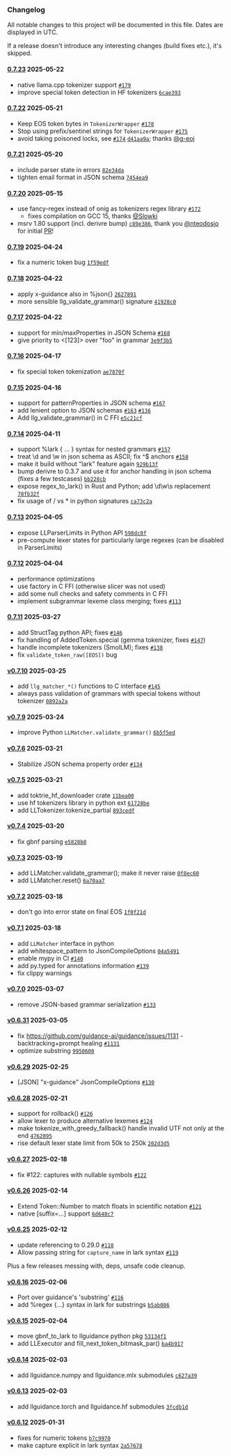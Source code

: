 ### Changelog

All notable changes to this project will be documented in this file. Dates are displayed in UTC.

If a release doesn't introduce any interesting changes (build fixes etc.), it's skipped.

#### [0.7.23](https://github.com/guidance-ai/llguidance/compare/v0.7.22...0.7.23) 2025-05-22

- native llama.cpp tokenizer support [`#179`](https://github.com/guidance-ai/llguidance/pull/179)
- improve special token detection in HF tokenizers [`6cae393`](https://github.com/guidance-ai/llguidance/commit/6cae393b9c04fe67621615ff22b46beab512d069)

#### [0.7.22](https://github.com/guidance-ai/llguidance/compare/v0.7.21...0.7.22) 2025-05-21

- Keep EOS token bytes in `TokenizerWrapper` [`#178`](https://github.com/guidance-ai/llguidance/pull/178)
- Stop using prefix/sentinel strings for `TokenizerWrapper` [`#175`](https://github.com/guidance-ai/llguidance/pull/175)
- avoid taking poisoned locks, see [`#174`](https://github.com/guidance-ai/llguidance/issues/174) [`d41aa9a`](https://github.com/guidance-ai/llguidance/commit/d41aa9a4427967708a951506b2bc0e395871b6c8); thanks [@g-eoj](https://github.com/g-eoj)

#### [0.7.21](https://github.com/guidance-ai/llguidance/compare/v0.7.20...0.7.21) 2025-05-20

- include parser state in errors [`82e34da`](https://github.com/guidance-ai/llguidance/commit/82e34da704d22f04979d8cbc54a0ac00885a277d)
- tighten email format in JSON schema [`7454ea9`](https://github.com/guidance-ai/llguidance/commit/7454ea9df958f8bcc42e6bb986d6de397de65b3e)

#### [0.7.20](https://github.com/guidance-ai/llguidance/compare/v0.7.19...0.7.20) 2025-05-15

- use fancy-regex instead of onig as tokenizers regex library [`#172`](https://github.com/guidance-ai/llguidance/pull/172)
  - fixes compilation on GCC 15, thanks [@Slowki](https://github.com/Slowki)
- msrv 1.80 support (incl. derivre bump) [`c89e386`](https://github.com/guidance-ai/llguidance/commit/c89e386685cd911a89fd47df225de88f88c10883), thank you [@nteodosio](https://github.com/nteodosio) for initial [PR](https://github.com/guidance-ai/llguidance/pull/170)!

#### [0.7.19](https://github.com/guidance-ai/llguidance/compare/v0.7.18...0.7.19) 2025-04-24

- fix a numeric token bug [`1f59edf`](https://github.com/guidance-ai/llguidance/commit/1f59edfc49b44cfba74b2380f34874a0778d9441)

#### [0.7.18](https://github.com/guidance-ai/llguidance/compare/v0.7.17...0.7.18) 2025-04-22

- apply x-guidance also in %json{} [`2627891`](https://github.com/guidance-ai/llguidance/commit/2627891c72c7e38062cd3e052f1de146d2e21635)
- more sensible llg_validate_grammar() signature [`41928c0`](https://github.com/guidance-ai/llguidance/commit/41928c07298e69e3c8adc4a3c1f43ef9b1cc1c6b)

#### [0.7.17](https://github.com/guidance-ai/llguidance/compare/v0.7.16...0.7.17) 2025-04-22

- support for min/maxProperties in JSON Schema [`#168`](https://github.com/guidance-ai/llguidance/issues/168)
- give priority to &lt;[123]&gt; over "foo" in grammar [`3e9f3b5`](https://github.com/guidance-ai/llguidance/commit/3e9f3b5e8c1cac92daab6e9709f01ebccc20342b)

#### [0.7.16](https://github.com/guidance-ai/llguidance/compare/v0.7.15...0.7.16) 2025-04-17

- fix special token tokenization [`ae7870f`](https://github.com/guidance-ai/llguidance/commit/ae7870f05ca0de68599088607ba742b7071f92ad)

#### [0.7.15](https://github.com/guidance-ai/llguidance/compare/v0.7.14...0.7.15) 2025-04-16

- support for patternProperties in JSON schema [`#167`](https://github.com/guidance-ai/llguidance/pull/167)
- add lenient option to JSON schemas [`#163`](https://github.com/guidance-ai/llguidance/pull/163) [`#136`](https://github.com/guidance-ai/llguidance/issues/136)
- Add llg_validate_grammar() in C FFI [`e5c21cf`](https://github.com/guidance-ai/llguidance/commit/e5c21cf480a17e6b310e46b24b272576cfd9c4c6)

#### [0.7.14](https://github.com/guidance-ai/llguidance/compare/v0.7.13...0.7.14) 2025-04-11

- support %lark { ... } syntax for nested grammars [`#157`](https://github.com/guidance-ai/llguidance/pull/157)
- treat \d and \w in json schema as ASCII; fix ^$ anchors [`#158`](https://github.com/guidance-ai/llguidance/issues/158)
- make it build without "lark" feature again [`929b13f`](https://github.com/guidance-ai/llguidance/commit/929b13f1e523b4cfda6d842ef84cfabf8b99224f)
- bump derivre to 0.3.7 and use it for anchor handling in json schema (fixes a few testcases) [`bb228cb`](https://github.com/guidance-ai/llguidance/commit/bb228cbca080f1382bb992dd27bddc0223e9dd00)
- expose regex_to_lark() in Rust and Python; add \d\w\s replacement [`78fb32f`](https://github.com/guidance-ai/llguidance/commit/78fb32fe2745d30ca94a62b00e5a7299750d80b0)
- fix usage of / vs \* in python signatures [`ca73c2a`](https://github.com/guidance-ai/llguidance/commit/ca73c2abd44e75d569230b942f53c72b052ed2ab)

#### [0.7.13](https://github.com/guidance-ai/llguidance/compare/v0.7.12...0.7.13) 2025-04-05

- expose LLParserLimits in Python API [`598dc8f`](https://github.com/guidance-ai/llguidance/commit/598dc8f37f69f51244e54d9885445abf02a515a7)
- pre-compute lexer states for particularly large regexes (can be disabled in ParserLimits)

#### [0.7.12](https://github.com/guidance-ai/llguidance/compare/v0.7.11...0.7.12) 2025-04-04

- performance optimizations
- use factory in C FFI (otherwise slicer was not used)
- add some null checks and safety comments in C FFI
- implement subgrammar lexeme class merging; fixes [`#113`](https://github.com/guidance-ai/llguidance/issues/113)

#### [0.7.11](https://github.com/guidance-ai/llguidance/compare/v0.7.10...0.7.11) 2025-03-27

- add StructTag python API; fixes [`#146`](https://github.com/guidance-ai/llguidance/issues/146)
- fix handling of AddedToken.special (gemma tokenizer, fixes [`#147`](https://github.com/guidance-ai/llguidance/issues/147))
- handle incomplete tokenizers (SmolLM); fixes [`#138`](https://github.com/guidance-ai/llguidance/issues/138)
- fix `validate_token_raw([EOS])` bug

#### [v0.7.10](https://github.com/guidance-ai/llguidance/compare/v0.7.9...v0.7.10) 2025-03-25

- add `llg_matcher_*()` functions to C interface [`#145`](https://github.com/guidance-ai/llguidance/pull/145)
- always pass validation of grammars with special tokens without tokenizer [`0892a2a`](https://github.com/guidance-ai/llguidance/commit/0892a2adb5c8d818c025fe554bd67f05a5770aa7)

#### [v0.7.9](https://github.com/guidance-ai/llguidance/compare/v0.7.8...v0.7.9) 2025-03-24

- improve Python `LLMatcher.validate_grammar()` [`6b5f5ed`](https://github.com/guidance-ai/llguidance/commit/6b5f5eda7ca85ae2ca9a76c3813a0162a8b99b45)

#### [v0.7.6](https://github.com/guidance-ai/llguidance/compare/v0.7.5...v0.7.6) 2025-03-21

- Stabilize JSON schema property order [`#134`](https://github.com/guidance-ai/llguidance/pull/134)

#### [v0.7.5](https://github.com/guidance-ai/llguidance/compare/v0.7.4...v0.7.5) 2025-03-21

- add toktrie_hf_downloader crate [`11bea00`](https://github.com/guidance-ai/llguidance/commit/11bea00ecd1ef3c4a8970c1748db829e0c8a14de)
- use hf tokenizers library in python ext [`61728be`](https://github.com/guidance-ai/llguidance/commit/61728be47828525e959f6db226a0f17a783442bc)
- add LLTokenizer.tokenize_partial [`893cedf`](https://github.com/guidance-ai/llguidance/commit/893cedf614e234bd86bf01a99772d846b6ea884b)

#### [v0.7.4](https://github.com/guidance-ai/llguidance/compare/v0.7.3...v0.7.4) 2025-03-20

- fix gbnf parsing [`e5828b8`](https://github.com/guidance-ai/llguidance/commit/e5828b8a7a2fffaa9cf1aa2619c603a3d4ec7e17)

#### [v0.7.3](https://github.com/guidance-ai/llguidance/compare/v0.7.2...v0.7.3) 2025-03-19

- add LLMatcher.validate_grammar(); make it never raise [`0f8ec60`](https://github.com/guidance-ai/llguidance/commit/0f8ec6088a28eda13c2dd3d537733c0648e00cb3)
- add LLMatcher.reset() [`6a70aa7`](https://github.com/guidance-ai/llguidance/commit/6a70aa7efa8121fcd1865cefa9998926852eee25)

#### [v0.7.2](https://github.com/guidance-ai/llguidance/compare/v0.7.1...v0.7.2) 2025-03-18

- don't go into error state on final EOS [`1f0f21d`](https://github.com/guidance-ai/llguidance/commit/1f0f21d41fe88427d065b09414047d76b8b32041)

#### [v0.7.1](https://github.com/guidance-ai/llguidance/compare/v0.7.0...v0.7.1) 2025-03-18

- add `LLMatcher` interface in python
- add whitespace_pattern to JsonCompileOptions [`04a5491`](https://github.com/guidance-ai/llguidance/commit/04a54912cf6d082669674340833f06385f7b66f8)
- enable mypy in CI [`#140`](https://github.com/guidance-ai/llguidance/pull/140)
- add py.typed for annotations information [`#139`](https://github.com/guidance-ai/llguidance/pull/139)
- fix clippy warnings

#### [v0.7.0](https://github.com/guidance-ai/llguidance/compare/v0.6.31...v0.7.0) 2025-03-07

- remove JSON-based grammar serialization [`#133`](https://github.com/guidance-ai/llguidance/pull/133)

#### [v0.6.31](https://github.com/guidance-ai/llguidance/compare/v0.6.29...v0.6.31) 2025-03-05

- fix https://github.com/guidance-ai/guidance/issues/1131 - backtracking+prompt healing [`#1131`](https://github.com/guidance-ai/guidance/issues/1131)
- optimize substring [`9950600`](https://github.com/guidance-ai/llguidance/commit/9950600f46e433b4c42506f8816f61cee331774f)

#### [v0.6.29](https://github.com/guidance-ai/llguidance/compare/v0.6.28...v0.6.29) 2025-02-25

- [JSON] "x-guidance" JsonCompileOptions [`#130`](https://github.com/guidance-ai/llguidance/pull/130)

#### [v0.6.28](https://github.com/guidance-ai/llguidance/compare/v0.6.27...v0.6.28) 2025-02-21

- support for rollback() [`#126`](https://github.com/guidance-ai/llguidance/pull/126)
- allow lexer to produce alternative lexemes [`#124`](https://github.com/guidance-ai/llguidance/pull/124)
- make tokenize_with_greedy_fallback() handle invalid UTF not only at the end [`4762895`](https://github.com/guidance-ai/llguidance/commit/476289558d7d1edefe42eb87a093865debae8129)
- rise default lexer state limit from 50k to 250k [`202d3d5`](https://github.com/guidance-ai/llguidance/commit/202d3d545c14c63a62017b228c424a603619eb2a)

#### [v0.6.27](https://github.com/guidance-ai/llguidance/compare/v0.6.26...v0.6.27) 2025-02-18

- fix #122: captures with nullable symbols [`#122`](https://github.com/guidance-ai/llguidance/issues/122)

#### [v0.6.26](https://github.com/guidance-ai/llguidance/compare/v0.6.25...v0.6.26) 2025-02-14

- Extend Token::Number to match floats in scientific notation [`#121`](https://github.com/guidance-ai/llguidance/pull/121)
- native [suffix=...] support [`6d648c7`](https://github.com/guidance-ai/llguidance/commit/6d648c748bed4d83db28ed96ea87ad40ea51bc7e)

#### [v0.6.25](https://github.com/guidance-ai/llguidance/compare/v0.6.16...v0.6.25) 2025-02-12

- update referencing to 0.29.0 [`#118`](https://github.com/guidance-ai/llguidance/pull/118)
- Allow passing string for `capture_name` in lark syntax [`#119`](https://github.com/guidance-ai/llguidance/pull/119)

Plus a few releases messing with, deps, unsafe code cleanup.

#### [v0.6.16](https://github.com/guidance-ai/llguidance/compare/v0.6.15...v0.6.16) 2025-02-06

- Port over guidance's 'substring' [`#116`](https://github.com/guidance-ai/llguidance/pull/116)
- add %regex {...} syntax in lark for substrings [`b5ab086`](https://github.com/guidance-ai/llguidance/commit/b5ab0861e819b6e9221ef0aed3fcc827d6bad316)

#### [v0.6.15](https://github.com/guidance-ai/llguidance/compare/v0.6.14...v0.6.15) 2025-02-04

- move gbnf_to_lark to llguidance python pkg [`53134f1`](https://github.com/guidance-ai/llguidance/commit/53134f1befc6b6019bc88406e21b51c901943b51)
- add LLExecutor and fill_next_token_bitmask_par() [`ba4b917`](https://github.com/guidance-ai/llguidance/commit/ba4b9175b8d6c5445e1c0bcc8d5ef8e62b6cf73c)

#### [v0.6.14](https://github.com/guidance-ai/llguidance/compare/v0.6.13...v0.6.14) 2025-02-03

- add llguidance.numpy and llguidance.mlx submodules [`c627a39`](https://github.com/guidance-ai/llguidance/commit/c627a39689c9147fe7b072e5075960d16d43fc73)

#### [v0.6.13](https://github.com/guidance-ai/llguidance/compare/v0.6.12...v0.6.13) 2025-02-03

- add llguidance.torch and llguidance.hf submodules [`3fcdb1d`](https://github.com/guidance-ai/llguidance/commit/3fcdb1d93af076bbc8f1b3bef6fa9ead22b3e959)

#### [v0.6.12](https://github.com/guidance-ai/llguidance/compare/v0.6.11...v0.6.12) 2025-01-31

- fixes for numeric tokens [`b7c9970`](https://github.com/guidance-ai/llguidance/commit/b7c99709a9cb7f7a8a3c4716092e4d94fae2ff2c)
- make capture explicit in lark syntax [`2a57678`](https://github.com/guidance-ai/llguidance/commit/2a57678d9397e8be54cb0c9f14c4270604f8e1a5)
